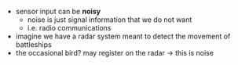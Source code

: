 - sensor input can be **noisy**
	- noise is just signal information that we do not want
	- i.e. radio communications
- imagine we have a radar system meant to detect the movement of battleships
- the occasional bird? may register on the radar -> this is noise


